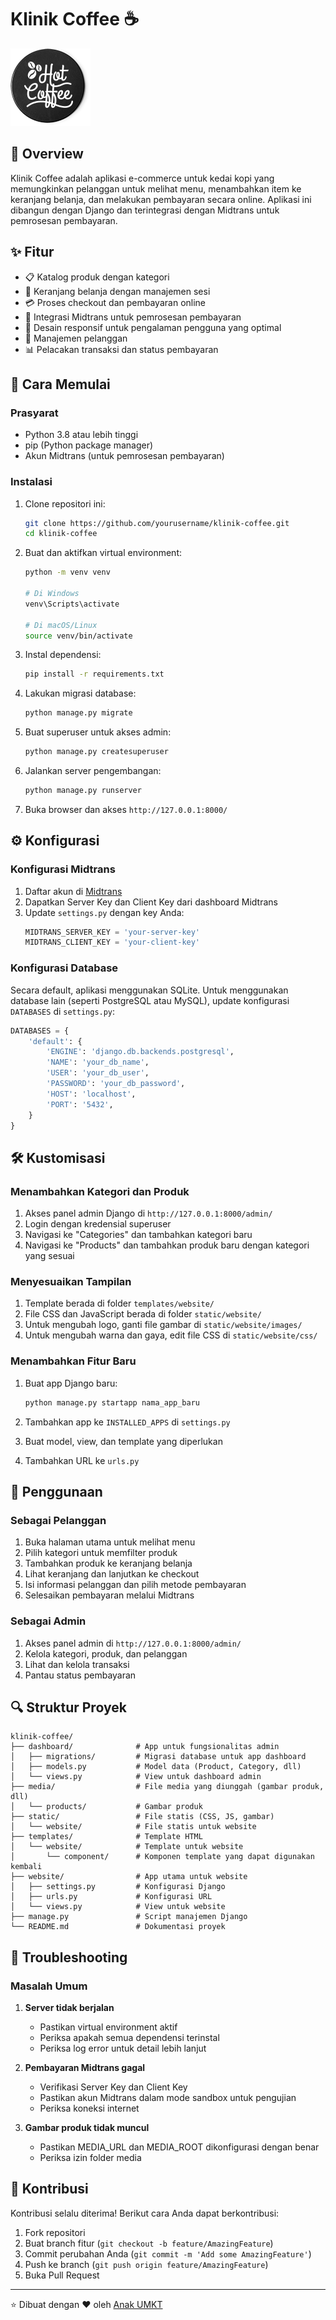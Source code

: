 # Klinik Coffee ☕

![Klinik Coffee](static/website/images/logo.png)

## 🌟 Overview

Klinik Coffee adalah aplikasi e-commerce untuk kedai kopi yang memungkinkan pelanggan untuk melihat menu, menambahkan item ke keranjang belanja, dan melakukan pembayaran secara online. Aplikasi ini dibangun dengan Django dan terintegrasi dengan Midtrans untuk pemrosesan pembayaran.

## ✨ Fitur

- 📋 Katalog produk dengan kategori
- 🛒 Keranjang belanja dengan manajemen sesi
- 💳 Proses checkout dan pembayaran online
- 🔄 Integrasi Midtrans untuk pemrosesan pembayaran
- 📱 Desain responsif untuk pengalaman pengguna yang optimal
- 👤 Manajemen pelanggan
- 📊 Pelacakan transaksi dan status pembayaran

## 🚀 Cara Memulai

### Prasyarat

- Python 3.8 atau lebih tinggi
- pip (Python package manager)
- Akun Midtrans (untuk pemrosesan pembayaran)

### Instalasi

1. Clone repositori ini:
   ```bash
   git clone https://github.com/yourusername/klinik-coffee.git
   cd klinik-coffee
   ```

2. Buat dan aktifkan virtual environment:
   ```bash
   python -m venv venv
   
   # Di Windows
   venv\Scripts\activate
   
   # Di macOS/Linux
   source venv/bin/activate
   ```

3. Instal dependensi:
   ```bash
   pip install -r requirements.txt
   ```

4. Lakukan migrasi database:
   ```bash
   python manage.py migrate
   ```

5. Buat superuser untuk akses admin:
   ```bash
   python manage.py createsuperuser
   ```

6. Jalankan server pengembangan:
   ```bash
   python manage.py runserver
   ```

7. Buka browser dan akses `http://127.0.0.1:8000/`

## ⚙️ Konfigurasi

### Konfigurasi Midtrans

1. Daftar akun di [Midtrans](https://midtrans.com/)
2. Dapatkan Server Key dan Client Key dari dashboard Midtrans
3. Update `settings.py` dengan key Anda:
   ```python
   MIDTRANS_SERVER_KEY = 'your-server-key'
   MIDTRANS_CLIENT_KEY = 'your-client-key'
   ```

### Konfigurasi Database

Secara default, aplikasi menggunakan SQLite. Untuk menggunakan database lain (seperti PostgreSQL atau MySQL), update konfigurasi `DATABASES` di `settings.py`:

```python
DATABASES = {
    'default': {
        'ENGINE': 'django.db.backends.postgresql',
        'NAME': 'your_db_name',
        'USER': 'your_db_user',
        'PASSWORD': 'your_db_password',
        'HOST': 'localhost',
        'PORT': '5432',
    }
}
```

## 🛠️ Kustomisasi

### Menambahkan Kategori dan Produk

1. Akses panel admin Django di `http://127.0.0.1:8000/admin/`
2. Login dengan kredensial superuser
3. Navigasi ke "Categories" dan tambahkan kategori baru
4. Navigasi ke "Products" dan tambahkan produk baru dengan kategori yang sesuai

### Menyesuaikan Tampilan

1. Template berada di folder `templates/website/`
2. File CSS dan JavaScript berada di folder `static/website/`
3. Untuk mengubah logo, ganti file gambar di `static/website/images/`
4. Untuk mengubah warna dan gaya, edit file CSS di `static/website/css/`

### Menambahkan Fitur Baru

1. Buat app Django baru:
   ```bash
   python manage.py startapp nama_app_baru
   ```

2. Tambahkan app ke `INSTALLED_APPS` di `settings.py`
3. Buat model, view, dan template yang diperlukan
4. Tambahkan URL ke `urls.py`

## 📱 Penggunaan

### Sebagai Pelanggan

1. Buka halaman utama untuk melihat menu
2. Pilih kategori untuk memfilter produk
3. Tambahkan produk ke keranjang belanja
4. Lihat keranjang dan lanjutkan ke checkout
5. Isi informasi pelanggan dan pilih metode pembayaran
6. Selesaikan pembayaran melalui Midtrans

### Sebagai Admin

1. Akses panel admin di `http://127.0.0.1:8000/admin/`
2. Kelola kategori, produk, dan pelanggan
3. Lihat dan kelola transaksi
4. Pantau status pembayaran

## 🔍 Struktur Proyek

```
klinik-coffee/
├── dashboard/              # App untuk fungsionalitas admin
│   ├── migrations/         # Migrasi database untuk app dashboard
│   ├── models.py           # Model data (Product, Category, dll)
│   └── views.py            # View untuk dashboard admin
├── media/                  # File media yang diunggah (gambar produk, dll)
│   └── products/           # Gambar produk
├── static/                 # File statis (CSS, JS, gambar)
│   └── website/            # File statis untuk website
├── templates/              # Template HTML
│   └── website/            # Template untuk website
│       └── component/      # Komponen template yang dapat digunakan kembali
├── website/                # App utama untuk website
│   ├── settings.py         # Konfigurasi Django
│   ├── urls.py             # Konfigurasi URL
│   └── views.py            # View untuk website
├── manage.py               # Script manajemen Django
└── README.md               # Dokumentasi proyek
```

## 🔧 Troubleshooting

### Masalah Umum

1. **Server tidak berjalan**
   - Pastikan virtual environment aktif
   - Periksa apakah semua dependensi terinstal
   - Periksa log error untuk detail lebih lanjut

2. **Pembayaran Midtrans gagal**
   - Verifikasi Server Key dan Client Key
   - Pastikan akun Midtrans dalam mode sandbox untuk pengujian
   - Periksa koneksi internet

3. **Gambar produk tidak muncul**
   - Pastikan MEDIA_URL dan MEDIA_ROOT dikonfigurasi dengan benar
   - Periksa izin folder media

## 🤝 Kontribusi

Kontribusi selalu diterima! Berikut cara Anda dapat berkontribusi:

1. Fork repositori
2. Buat branch fitur (`git checkout -b feature/AmazingFeature`)
3. Commit perubahan Anda (`git commit -m 'Add some AmazingFeature'`)
4. Push ke branch (`git push origin feature/AmazingFeature`)
5. Buka Pull Request

---

⭐️ Dibuat dengan ❤️ oleh [Anak UMKT](https://github.com/ItsAltoo)